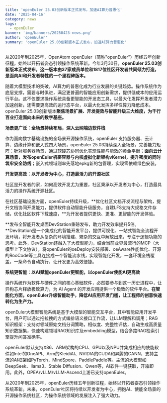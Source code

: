 ```yaml
---
title: 'openEuler 25.03创新版本正式发布，加速AI算力普惠化'
date: '2025-04-16'
category: news
tags:
  - openEuler
banner: 'img/banners/20250423-news.png'
author: 'openEuler'
summary: 'openEuler 25.03创新版本正式发布，加速AI算力普惠化'
---
```





从2020年到2025年，OpenAtom
openEuler（简称"openEuler"）历经五年创新征程，始终以开拓者姿态引领操作系统革新。今年3月30日，**openEuler
25.03创新版本正式发布，这一版本由37家成员单位和1817位社区开发者共同倾力打造，是面向AI和开发者特性的一个里程碑版本。**

随着大模型技术的突破，AI算力的普惠化成为行业发展的关键趋势。操作系统作为底层支撑，需要与时俱进，满足更普遍的智能应用创新需求，提供低成本的应用运行平台。这不仅要求操作系统具备更智能的开发态工具，以最大化发挥开发者潜力加速创新，还需要更高效的运行态平台，以最大化发挥多样性算力降低成本。openEuler
25.03创新版本**聚焦场景扩展、开发提效与智能升级三大维度，为千行百业打造面向未来的数字基座。**



**场景更广泛：全场景持续布局，深入云网端边软件栈**


作为面向数字基础设施的全场景开源操作系统，openEuler 支持服务器、云计算、边缘计算和嵌入式四大场景，openEuler
25.03持续深入全场景，完善能力矩阵：针对服务器场景，通过软硬芯协同优化实现性能与能效的黄金平衡；**面向云计算场景，发布openEuler机密容器与内核虚拟化新架构vKernel，提升密度的同时筑牢安全防线**；嵌入式领域则率先落地epkg新的包管理，实现零依赖绿色安装。



**开发更高效：以开发者为中心，打造最活力的开源社区**



社区是开发者的家，如何高效开发尤为重要，社区秉承以开发者为中心，打造最具活力的操作系统开源社区。

在社区基础设施方面，openEuler持续升级，**优化社区文档开发流程与架构，提升文档协同开发能力，提供软件自动智能升级服务，自建LFS支持大规格文件存储，优化社区软件下载速度，**为开发者提供更快、更准、更智能的开发体验。

**发布全智能开发桌面DevStation重磅发布，助力开发效率提升5倍。**DevStation是一个集成化的智能开发平台，提供可视化、一站式智能全流程开发环境，将开发者从复杂的环境搭建、繁杂的交互中解放出来，专注于逻辑功能的思考。此外，DevStation还融入了大模型能力，结合当前业界最流行的MCP（大模型上下文协议），将openEuler的oeDeploy安装部署、oeAware性能优化、开源的RooCode等工具连接成一个智能流水线，实现智能化开发，一套环境全栈覆盖，一条命令自动执行，让开发更为高效便捷。



**系统更智能：以AI赋能openEuler更智能，以openEuler使能AI更高效**



操作系统作为软件与硬件之间的核心基础软件，必然要参与到这一历史进程中，让异构芯片释放极致算力，为 AI
Agent 的开发应用提供一个极致的软件平台。**在智能化方面，openEuler升级智能助手，降低AI应用开发门槛，让工程师的创意快速转化为生产力。**

openEuler大模型智能系统是基于大模型的智能交互平台，其中智能应用开发平台，用户可以通过拖拉拽的方式编排语义接口工作流，让LLM理解和调用；RAG知识框架：支持对领域原始文档分词策略，相似度、完整性评估，自动生成高质量知识数据集，快速构建领域RAG知识库及embedding模型，结合多路RAG检索引擎提升问答准确率。

openEuler默认支持X86、ARM架构的CPU、GPU以及NPU并集成相应的使能软件如Intel的OneAPI、Arm的KleidiAI、NVIDIA的CUDA和昇腾的CANN，支持主流的AI框架如PyTorch，MindSpore，PaddlePaddle等。主流的大模型如DeepSeek、llama3、Stable
Diffusion、Qwen等，AI软件一键获取，开箱即用。此外，OPEA/vLLM/vLLM-Ascend上游已支持openEuler。

从2020年到2025年，openEuler历经五年创新征程，始终以开拓者姿态引领操作系统革新。未来，openEuler社区将持续以开发者为中心，拥抱AI、使能全场景的开源操作系统社区，为操作系统领域的发展注入了强大动力。
